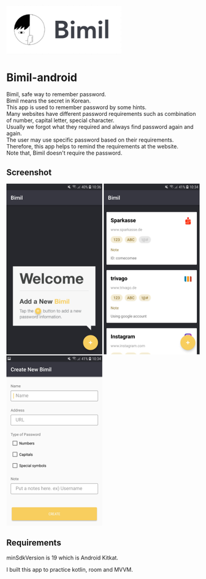 <img src="./assets/logo.png" width="300"> 

# Bimil-android

Bimil, safe way to remember password. <br />
Bimil means the secret in Korean. <br />
This app is used to remember password by some hints.<br />
Many websites have different password requirements such as combination of number, capital letter, special character.<br />
Usually we forgot what they required and always find password again and again.<br />
The user may use specific password based on their requirements.<br />
Therefore, this app helps to remind the requirements at the website.<br />
Note that, Bimil doesn't require the password. <br />

## Screenshot
<img src="./assets/welcomSS.jpeg" width="250">    <img src="./assets/mainSS.jpeg" width="250">    <img src="./assets/newActivitySS.jpeg" width="250">

## Requirements
minSdkVersion is 19 which is Android Kitkat.

I built this app to practice kotlin, room and MVVM.
